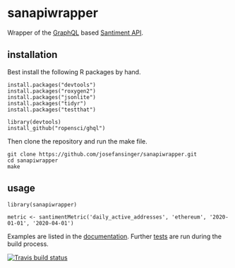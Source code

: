 # sanapiwrapper

Wrapper of the [GraphQL](https://graphql.org) based [Santiment API](https://neuro.santiment.net). 

## installation

Best install the following R packages by hand.
```
install.packages("devtools")
install.packages("roxygen2")
install.packages("jsonlite")
install.packages("tidyr")
install.packages("testthat")

library(devtools)
install_github("ropensci/ghql")
```

Then clone the repository and run the make file.
```
git clone https://github.com/josefansinger/sanapiwrapper.git
cd sanapiwrapper
make
```

## usage

```
library(sanapiwrapper)

metric <- santimentMetric('daily_active_addresses', 'ethereum', '2020-01-01', '2020-04-01')
```

Examples are listed in the [documentation](https://github.com/josefansinger/sanapiwrapper/blob/master/man/sanapiwrapper_0.2.pdf). Further [tests](https://github.com/josefansinger/sanapiwrapper/tree/master/tests/testthat) are run during the build process.


[![Travis build status](https://travis-ci.com/josefansinger/sanapiwrapper.svg?branch=master)](https://travis-ci.com/josefansinger/sanapiwrapper)
